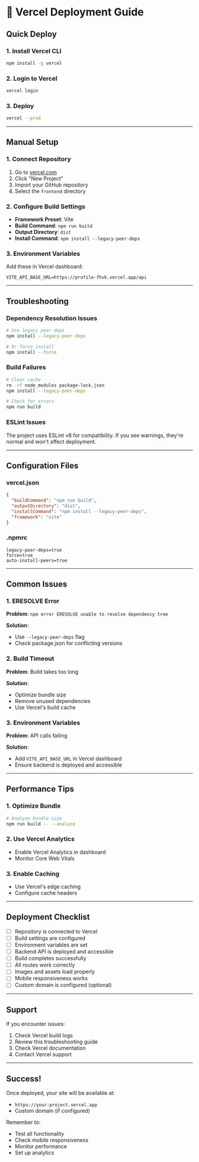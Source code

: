 # 🚀 Vercel Deployment Guide

## Quick Deploy

### 1. Install Vercel CLI
```bash
npm install -g vercel
```

### 2. Login to Vercel
```bash
vercel login
```

### 3. Deploy
```bash
vercel --prod
```

---

## Manual Setup

### 1. Connect Repository
1. Go to [vercel.com](https://vercel.com)
2. Click "New Project"
3. Import your GitHub repository
4. Select the `frontend` directory

### 2. Configure Build Settings
- **Framework Preset**: Vite
- **Build Command**: `npm run build`
- **Output Directory**: `dist`
- **Install Command**: `npm install --legacy-peer-deps`

### 3. Environment Variables
Add these in Vercel dashboard:
```
VITE_API_BASE_URL=https://profile-fhvk.vercel.app/api
```

---

## Troubleshooting

### Dependency Resolution Issues
```bash
# Use legacy peer deps
npm install --legacy-peer-deps

# Or force install
npm install --force
```

### Build Failures
```bash
# Clear cache
rm -rf node_modules package-lock.json
npm install --legacy-peer-deps

# Check for errors
npm run build
```

### ESLint Issues
The project uses ESLint v8 for compatibility. If you see warnings, they're normal and won't affect deployment.

---

## Configuration Files

### vercel.json
```json
{
  "buildCommand": "npm run build",
  "outputDirectory": "dist",
  "installCommand": "npm install --legacy-peer-deps",
  "framework": "vite"
}
```

### .npmrc
```
legacy-peer-deps=true
force=true
auto-install-peers=true
```

---

## Common Issues

### 1. ERESOLVE Error
**Problem**: `npm error ERESOLVE unable to resolve dependency tree`

**Solution**: 
- Use `--legacy-peer-deps` flag
- Check package.json for conflicting versions

### 2. Build Timeout
**Problem**: Build takes too long

**Solution**:
- Optimize bundle size
- Remove unused dependencies
- Use Vercel's build cache

### 3. Environment Variables
**Problem**: API calls failing

**Solution**:
- Add `VITE_API_BASE_URL` in Vercel dashboard
- Ensure backend is deployed and accessible

---

## Performance Tips

### 1. Optimize Bundle
```bash
# Analyze bundle size
npm run build -- --analyze
```

### 2. Use Vercel Analytics
- Enable Vercel Analytics in dashboard
- Monitor Core Web Vitals

### 3. Enable Caching
- Use Vercel's edge caching
- Configure cache headers

---

## Deployment Checklist

- [ ] Repository is connected to Vercel
- [ ] Build settings are configured
- [ ] Environment variables are set
- [ ] Backend API is deployed and accessible
- [ ] Build completes successfully
- [ ] All routes work correctly
- [ ] Images and assets load properly
- [ ] Mobile responsiveness works
- [ ] Custom domain is configured (optional)

---

## Support

If you encounter issues:

1. Check Vercel build logs
2. Review this troubleshooting guide
3. Check Vercel documentation
4. Contact Vercel support

---

## Success!

Once deployed, your site will be available at:
- `https://your-project.vercel.app`
- Custom domain (if configured)

Remember to:
- Test all functionality
- Check mobile responsiveness
- Monitor performance
- Set up analytics
